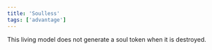 ```yaml
---
title: 'Soulless'
tags: ['advantage']
---
```

This living model does not generate a soul token when it is destroyed.